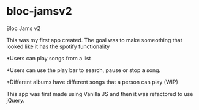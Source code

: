 # bloc-jamsv2
Bloc Jams v2

This was my first app created. The goal was to make someothing that looked like it has the spotify functionality

*Users can play songs from a list


*Users can use the play bar to search, pause or stop a song.


*Different albums have different songs that a person can play (WIP)

This app was first made using Vanilla JS and then it was refactored to use jQuery.
